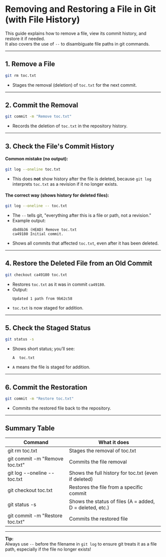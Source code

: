 # Removing and Restoring a File in Git (with File History)

This guide explains how to remove a file, view its commit history, and restore it if needed.  
It also covers the use of `--` to disambiguate file paths in git commands.

---

## 1. Remove a File

```bash
git rm toc.txt
```

- Stages the removal (deletion) of `toc.txt` for the next commit.

---

## 2. Commit the Removal

```bash
git commit -m "Remove toc.txt"
```

- Records the deletion of `toc.txt` in the repository history.

---

## 3. Check the File's Commit History

#### Common mistake (no output):

```bash
git log --oneline toc.txt
```

- This does **not** show history after the file is deleted, because `git log` interprets `toc.txt` as a revision if it
  no longer exists.

#### The correct way (shows history for deleted files):

```bash
git log --oneline -- toc.txt
```

- The `--` tells git, "everything after this is a file or path, not a revision."
- Example output:
    ```
    dbd8b36 (HEAD) Remove toc.txt
    ca49180 Initial commit.
    ```
- Shows all commits that affected `toc.txt`, even after it has been deleted.

---

## 4. Restore the Deleted File from an Old Commit

```bash
git checkout ca49180 toc.txt
```

- Restores `toc.txt` as it was in commit `ca49180`.
- Output:
    ```
    Updated 1 path from 9b62c58
    ```
- `toc.txt` is now staged for addition.

---

## 5. Check the Staged Status

```bash
git status -s
```

- Shows short status; you’ll see:
    ```
    A  toc.txt
    ```
- `A` means the file is staged for addition.

---

## 6. Commit the Restoration

```bash
git commit -m "Restore toc.txt"
```

- Commits the restored file back to the repository.

---

## Summary Table

| Command                         | What it does                                             |
|---------------------------------|----------------------------------------------------------|
| git rm toc.txt                  | Stages the removal of toc.txt                            |
| git commit -m "Remove toc.txt"  | Commits the file removal                                 |
| git log --oneline -- toc.txt    | Shows the full history for toc.txt (even if deleted)     |
| git checkout <commit> toc.txt   | Restores the file from a specific commit                 |
| git status -s                   | Shows the status of files (A = added, D = deleted, etc.) |
| git commit -m "Restore toc.txt" | Commits the restored file                                |

---

**Tip:**  
Always use `--` before the filename in `git log` to ensure git treats it as a file path, especially if the file no
longer exists!
